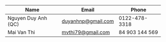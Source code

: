 Name | Email | Phone
--- | --- | ---
Nguyen Duy Anh (QC) |  duyanhnp@gmail.com | 0122-478-3318
Mai Van Thi | mvthi79@gmail.com | 84 903 144 569

